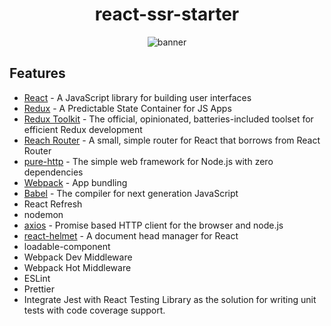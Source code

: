 <h1 align="center">react-ssr-starter</h1>

<p align="center">
  <img src="https://user-images.githubusercontent.com/15341301/130331448-556da486-34e6-42ae-bcc5-ea0cf92bbff6.png" alt="banner" >
</p>

## Features

- [React](https://reactjs.org) - A JavaScript library for building user interfaces
- [Redux](https://redux.js.org) - A Predictable State Container for JS Apps
- [Redux Toolkit](https://redux-toolkit.js.org) - The official, opinionated, batteries-included toolset for efficient Redux development
- [Reach Router](https://reach.tech/router) - A small, simple router for React that borrows from React Router
- [pure-http](https://github.com/htdangkhoa/pure-http) - The simple web framework for Node.js with zero dependencies
- [Webpack](https://webpack.js.org) - App bundling
- [Babel](https://babeljs.io) - The compiler for next generation JavaScript
- React Refresh
- nodemon
- [axios](https://github.com/axios/axios) - Promise based HTTP client for the browser and node.js
- [react-helmet](https://github.com/nfl/react-helmet) - A document head manager for React
- loadable-component
- Webpack Dev Middleware
- Webpack Hot Middleware
- ESLint
- Prettier
- Integrate Jest with React Testing Library as the solution for writing unit tests with code coverage support.
